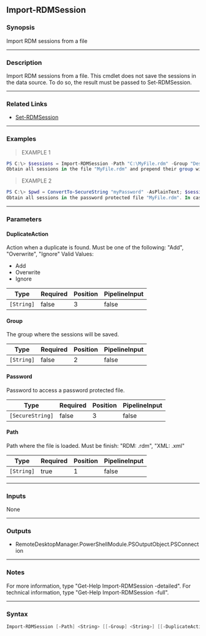 Import-RDMSession
-----------------

### Synopsis
Import RDM sessions from a file

---

### Description

Import RDM sessions from a file. This cmdlet does not save the sessions in the data source. To do so, the result must be passed to Set-RDMSession.

---

### Related Links
* [Set-RDMSession](Set-RDMSession)

---

### Examples
> EXAMPLE 1

```PowerShell
PS C:\> $sessions = Import-RDMSession -Path "C:\MyFile.rdm" -Group "DestinationGroup" -DuplicateAction "Add"
Obtain all sessions in the file "MyFile.rdm" and prepend their group with DestinationGroup. In case a session already existed, a new ID will be assigned to it.
```
> EXAMPLE 2

```PowerShell
PS C:\> $pwd = ConvertTo-SecureString "myPassword" -AsPlainText; $sessions = Import-RDMSession -Path "C:\MyFile.rdm" -Password $pwd | Set-RDMSession
Obtain all sessions in the password protected file "MyFile.rdm". In case a session already existed, it will be ignored. All sessions are saved in the current data source.
```

---

### Parameters
#### **DuplicateAction**
Action when a duplicate is found. Must be one of the following:
"Add", "Overwrite", "Ignore"
Valid Values:

* Add
* Overwrite
* Ignore

|Type      |Required|Position|PipelineInput|
|----------|--------|--------|-------------|
|`[String]`|false   |3       |false        |

#### **Group**
The group where the sessions will be saved.

|Type      |Required|Position|PipelineInput|
|----------|--------|--------|-------------|
|`[String]`|false   |2       |false        |

#### **Password**
Password to access a password protected file.

|Type            |Required|Position|PipelineInput|
|----------------|--------|--------|-------------|
|`[SecureString]`|false   |3       |false        |

#### **Path**
Path where the file is loaded. Must be finish:
"RDM: .rdm", "XML: .xml"

|Type      |Required|Position|PipelineInput|
|----------|--------|--------|-------------|
|`[String]`|true    |1       |false        |

---

### Inputs
None

---

### Outputs
* RemoteDesktopManager.PowerShellModule.PSOutputObject.PSConnection

---

### Notes
For more information, type "Get-Help Import-RDMSession -detailed". For technical information, type "Get-Help Import-RDMSession -full".

---

### Syntax
```PowerShell
Import-RDMSession [-Path] <String> [[-Group] <String>] [[-DuplicateAction] <String>] [[-Password] <SecureString>] [<CommonParameters>]
```
